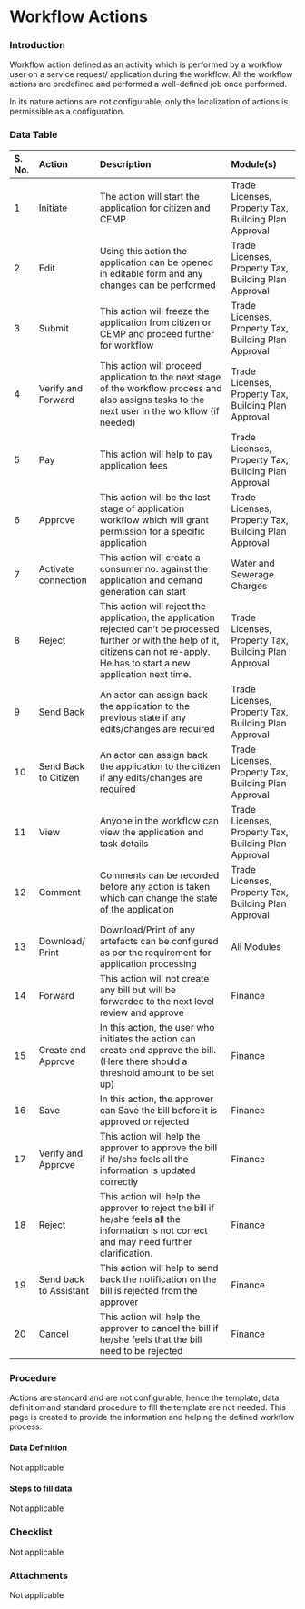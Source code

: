 # Workflow Actions

### Introduction

Workflow action defined as an activity which is performed by a workflow user on a service request/ application during the workflow. All the workflow actions are predefined and performed a well-defined job once performed.

In its nature actions are not configurable, only the localization of actions is permissible as a configuration.

### Data Table

| S. No. | Action | Description | Module\(s\) |
| :--- | :--- | :--- | :--- |
| 1 | Initiate | The action will start the application for citizen and CEMP | Trade Licenses, Property Tax, Building Plan Approval |
| 2 | Edit | Using this action the application can be opened in editable form and any changes can be performed | Trade Licenses, Property Tax, Building Plan Approval |
| 3 | Submit | This action will freeze the application from citizen or CEMP and proceed further for workflow | Trade Licenses, Property Tax, Building Plan Approval |
| 4 | Verify and Forward | This action will proceed application to the next stage of the workflow process and also assigns tasks to the next user in the workflow \(if needed\) | Trade Licenses, Property Tax, Building Plan Approval |
| 5 | Pay | This action will help to pay application fees | Trade Licenses, Property Tax, Building Plan Approval |
| 6 | Approve | This action will be the last stage of application workflow which will grant permission for a specific application | Trade Licenses, Property Tax, Building Plan Approval |
| 7 | Activate connection | This action will create a consumer no. against the application and demand generation can start | Water and Sewerage Charges |
| 8 | Reject | This action will reject the application, the application rejected can’t be processed further or with the help of it, citizens can not re-apply. He has to start a new application next time. | Trade Licenses, Property Tax, Building Plan Approval |
| 9 | Send Back | An actor can assign back the application to the previous state if any edits/changes are required | Trade Licenses, Property Tax, Building Plan Approval |
| 10 | Send Back to Citizen | An actor can assign back the application to the citizen if any edits/changes are required | Trade Licenses, Property Tax, Building Plan Approval |
| 11 | View | Anyone in the workflow can view the application and task details | Trade Licenses, Property Tax, Building Plan Approval |
| 12 | Comment | Comments can be recorded before any action is taken which can change the state of the application | Trade Licenses, Property Tax, Building Plan Approval |
| 13 | Download/ Print | Download/Print of any artefacts can be configured as per the requirement for application processing | All Modules |
| 14 | Forward | This action will not create any bill but will be forwarded to the next level review and approve | Finance |
| 15 | Create and Approve | In this action, the user who initiates the action can create and approve the bill. \(Here there should a threshold amount to be set up\) | Finance |
| 16 | Save | In this action, the approver can Save the bill before it is approved or rejected | Finance |
| 17 | Verify and Approve | This action will help the approver to approve the bill if he/she feels all the information is updated correctly | Finance |
| 18 | Reject | This action will help the approver to reject the bill if he/she feels all the information is not correct and may need further clarification. | Finance |
| 19 | Send back to Assistant | This action will help to send back the notification on the bill is rejected from the approver | Finance |
| 20 | Cancel | This action will help the approver to cancel the bill if he/she feels that the bill need to be rejected | Finance |

### Procedure

Actions are standard and are not configurable, hence the template, data definition and standard procedure to fill the template are not needed. This page is created to provide the information and helping the defined workflow process.

#### Data Definition

Not applicable

#### Steps to fill data

Not applicable

### Checklist

Not applicable

### Attachments

Not applicable

